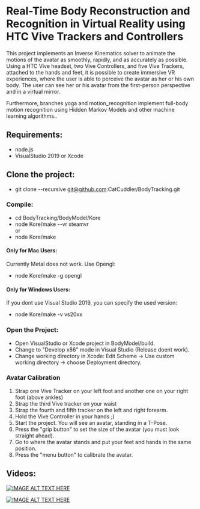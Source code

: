 # Real-Time Body Reconstruction and Recognition in Virtual Reality using HTC Vive Trackers and Controllers

This project implements an Inverse Kinematics solver to animate the motions of the avatar as smoothly, rapidly, and as accurately as possible. Using a HTC Vive headset, two Vive Controllers, and five Vive Trackers, attached to the hands and feet, it is possible to create immersive VR experiences, where the user is able to perceive the avatar as her or his own body. The user can see her or his avatar from the first-person perspective and in a virtual mirror.

Furthermore, branches yoga and motion_recognition implement full-body motion recognition using Hidden Markov Models and other machine learning algorithms..

## Requirements:
- node.js
- VisualStudio 2019 or Xcode

## Clone the project:
- git clone --recursive git@github.com:CatCuddler/BodyTracking.git <br />

### Compile:
- cd BodyTracking/BodyModel/Kore <br />
- node Kore/make --vr steamvr <br />
or <br />
- node Kore/make

#### Only for Mac Users:
Currently Metal does not work. Use Opengl: <br />
- node Kore/make -g opengl

#### Only for Windows Users:
If you dont use Visual Studio 2019, you can specify the used version: <br />
- node Kore/make -v vs20xx

### Open the Project:
- Open VisualStudio or Xcode project in BodyModel/build. <br />
- Change to "Develop x86" mode in Visual Studio (Release doent work). <br />
- Change working directory in Xcode: Edit Scheme -> Use custom working directory -> choose Deployment directory.

### Avatar Calibration
1. Strap one Vive Tracker on your left foot and another one on your right foot (above ankles)
2. Strap the third Vive tracker on your waist
3. Strap the fourth and fifth tracker on the left and right forearm.
4. Hold the Vive Controller in your hands ;)
5. Start the project. You will see an avatar, standing in a T-Pose.
6. Press the "grip button" to set the size of the avatar (you must look straight ahead).
7. Go to where the avatar stands and put your feet and hands in the same position.
8. Press the "menu button" to calibrate the avatar.

## Videos:
[![IMAGE ALT TEXT HERE](https://img.youtube.com/vi/x4SS8_-XY38/0.jpg)](https://youtu.be/x4SS8_-XY38)

[![IMAGE ALT TEXT HERE](https://img.youtube.com/vi/J2bgYozfsDw/0.jpg)](https://youtu.be/J2bgYozfsDw)
